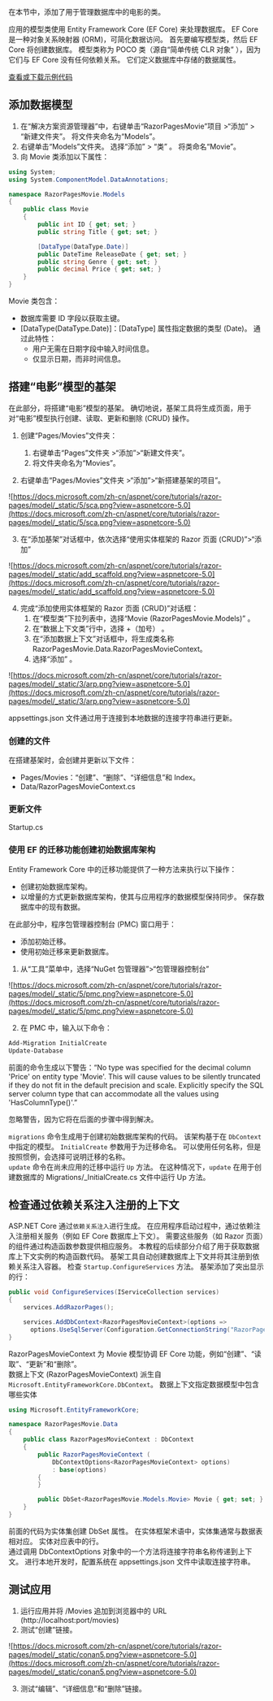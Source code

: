 在本节中，添加了用于管理数据库中的电影的类。

应用的模型类使用 Entity Framework Core (EF Core) 来处理数据库。 EF Core 是一种对象关系映射器 (ORM)，可简化数据访问。 首先要编写模型类，然后 EF Core 将创建数据库。
模型类称为 POCO 类（源自“简单传统 CLR 对象” ），因为它们与 EF Core 没有任何依赖关系。 它们定义数据库中存储的数据属性。

[查看或下载示例代码](https://github.com/dotnet/AspNetCore.Docs/tree/master/aspnetcore/tutorials/razor-pages/razor-pages-start/sample/RazorPagesMovie50)

## 添加数据模型

1. 在“解决方案资源管理器”中，右键单击“RazorPagesMovie”项目 >“添加” > “新建文件夹”。 将文件夹命名为“Models”。
2. 右键单击“Models”文件夹。 选择“添加” > “类” 。 将类命名“Movie”。
3. 向 Movie 类添加以下属性：

``` csharp
using System;
using System.ComponentModel.DataAnnotations;

namespace RazorPagesMovie.Models
{
    public class Movie
    {
        public int ID { get; set; }
        public string Title { get; set; }

        [DataType(DataType.Date)]
        public DateTime ReleaseDate { get; set; }
        public string Genre { get; set; }
        public decimal Price { get; set; }
    }
}
```

Movie 类包含：
- 数据库需要 ID 字段以获取主键。
- [DataType(DataType.Date)]：[DataType] 属性指定数据的类型 (Date)。 通过此特性：
    - 用户无需在日期字段中输入时间信息。
    - 仅显示日期，而非时间信息。

## 搭建“电影”模型的基架
在此部分，将搭建“电影”模型的基架。 确切地说，基架工具将生成页面，用于对“电影”模型执行创建、读取、更新和删除 (CRUD) 操作。

1. 创建“Pages/Movies”文件夹：
    1. 右键单击“Pages”文件夹 >“添加”>“新建文件夹”。
    2. 将文件夹命名为“Movies”。

2. 右键单击“Pages/Movies”文件夹 >“添加”>“新搭建基架的项目”。

![https://docs.microsoft.com/zh-cn/aspnet/core/tutorials/razor-pages/model/_static/5/sca.png?view=aspnetcore-5.0](https://docs.microsoft.com/zh-cn/aspnet/core/tutorials/razor-pages/model/_static/5/sca.png?view=aspnetcore-5.0)

3. 在“添加基架”对话框中，依次选择“使用实体框架的 Razor 页面 (CRUD)”>“添加”

![https://docs.microsoft.com/zh-cn/aspnet/core/tutorials/razor-pages/model/_static/add_scaffold.png?view=aspnetcore-5.0](https://docs.microsoft.com/zh-cn/aspnet/core/tutorials/razor-pages/model/_static/add_scaffold.png?view=aspnetcore-5.0)

4. 完成“添加使用实体框架的 Razor 页面 (CRUD)”对话框：
    1. 在“模型类”下拉列表中，选择“Movie (RazorPagesMovie.Models)” 。
    2. 在“数据上下文类”行中，选择 +（加号） 。
    3. 在“添加数据上下文”对话框中，将生成类名称 RazorPagesMovie.Data.RazorPagesMovieContext。
    4. 选择“添加” 。

![https://docs.microsoft.com/zh-cn/aspnet/core/tutorials/razor-pages/model/_static/3/arp.png?view=aspnetcore-5.0](https://docs.microsoft.com/zh-cn/aspnet/core/tutorials/razor-pages/model/_static/3/arp.png?view=aspnetcore-5.0)

appsettings.json 文件通过用于连接到本地数据的连接字符串进行更新。


### 创建的文件

在搭建基架时，会创建并更新以下文件：
- Pages/Movies：“创建”、“删除”、“详细信息”和 Index。
- Data/RazorPagesMovieContext.cs

### 更新文件
Startup.cs

### 使用 EF 的迁移功能创建初始数据库架构

Entity Framework Core 中的迁移功能提供了一种方法来执行以下操作：
- 创建初始数据库架构。
- 以增量的方式更新数据库架构，使其与应用程序的数据模型保持同步。 保存数据库中的现有数据。


在此部分中，程序包管理器控制台 (PMC) 窗口用于：
- 添加初始迁移。
- 使用初始迁移来更新数据库。

1. 从“工具”菜单中，选择“NuGet 包管理器”>“包管理器控制台” 

![https://docs.microsoft.com/zh-cn/aspnet/core/tutorials/razor-pages/model/_static/5/pmc.png?view=aspnetcore-5.0](https://docs.microsoft.com/zh-cn/aspnet/core/tutorials/razor-pages/model/_static/5/pmc.png?view=aspnetcore-5.0)

2. 在 PMC 中，输入以下命令：

``` bash
Add-Migration InitialCreate
Update-Database
```

前面的命令生成以下警告：“No type was specified for the decimal column 'Price' on entity type 'Movie'. This will cause values to be silently truncated if they do not fit in the default precision and scale. Explicitly specify the SQL server column type that can accommodate all the values using 'HasColumnType()'.”

忽略警告，因为它将在后面的步骤中得到解决。

`migrations` 命令生成用于创建初始数据库架构的代码。 该架构基于在 `DbContext` 中指定的模型。 `InitialCreate` 参数用于为迁移命名。 可以使用任何名称，但是按照惯例，会选择可说明迁移的名称。<br>
`update` 命令在尚未应用的迁移中运行 `Up` 方法。 在这种情况下，`update` 在用于创建数据库的 Migrations/<time-stamp>_InitialCreate.cs 文件中运行 Up 方法。

## 检查通过依赖关系注入注册的上下文


ASP.NET Core 通过`依赖关系注入`进行生成。 在应用程序启动过程中，通过依赖注入注册相关服务（例如 EF Core 数据库上下文）。 需要这些服务（如 Razor 页面）的组件通过构造函数参数提供相应服务。 本教程的后续部分介绍了用于获取数据库上下文实例的构造函数代码。
基架工具自动创建数据库上下文并将其注册到依赖关系注入容器。
检查 `Startup.ConfigureServices` 方法。 基架添加了突出显示的行：

```csharp
public void ConfigureServices(IServiceCollection services)
{
    services.AddRazorPages();

    services.AddDbContext<RazorPagesMovieContext>(options =>
      options.UseSqlServer(Configuration.GetConnectionString("RazorPagesMovieContext")));
}

```


RazorPagesMovieContext 为 Movie 模型协调 EF Core 功能，例如“创建”、“读取”、“更新”和“删除”。  
数据上下文 (RazorPagesMovieContext) 派生自 `Microsoft.EntityFrameworkCore.DbContext`。 数据上下文指定数据模型中包含哪些实体

```csharp
using Microsoft.EntityFrameworkCore;

namespace RazorPagesMovie.Data
{
    public class RazorPagesMovieContext : DbContext
    {
        public RazorPagesMovieContext (
            DbContextOptions<RazorPagesMovieContext> options)
            : base(options)
        {
        }

        public DbSet<RazorPagesMovie.Models.Movie> Movie { get; set; }
    }
}
```

前面的代码为实体集创建 DbSet<Movie> 属性。 在实体框架术语中，实体集通常与数据表相对应。 实体对应表中的行。  
通过调用 DbContextOptions 对象中的一个方法将连接字符串名称传递到上下文。 进行本地开发时，配置系统在 appsettings.json 文件中读取连接字符串。


## 测试应用

1. 运行应用并将 /Movies 追加到浏览器中的 URL (http://localhost:port/movies)
2. 测试“创建”链接。  

![https://docs.microsoft.com/zh-cn/aspnet/core/tutorials/razor-pages/model/_static/conan5.png?view=aspnetcore-5.0](https://docs.microsoft.com/zh-cn/aspnet/core/tutorials/razor-pages/model/_static/conan5.png?view=aspnetcore-5.0)

3. 测试“编辑”、“详细信息”和“删除”链接。
